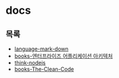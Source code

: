# docs

## 목록
* [language-mark-down](https://github.com/justsoo/docs/blob/master/language-mark-down.md)
* [books-엔터프라이즈 어플리케이션 아키텍처](https://github.com/justsoo/docs/blob/master/books-patterns-of-enterprise-application-architecture.md)
* [think-nodejs](https://github.com/justsoo/docs/blob/master/think-nodejs.md)
* [books-The-Clean-Code](https://github.com/justsoo/docs/blob/master/books-The-Clean-Coder.md)
